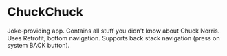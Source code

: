 # ChuckChuck
Joke-providing app. Contains all stuff you didn't know about Chuck Norris.
Uses Retrofit, bottom navigation. Supports back stack navigation (press on system BACK button).
